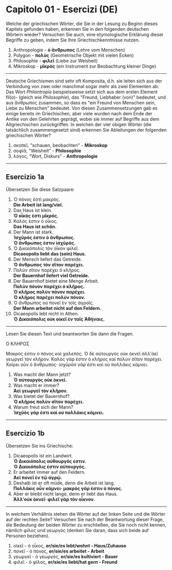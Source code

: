 # Capitolo 01 - Esercizi (DE)

Welche der griechischen Wörter, die Sie in der Lesung zu Beginn dieses Kapitels gefunden haben, erkennen Sie in den folgenden deutschen Wörtern wieder?
Versuchen Sie auch, eine etymologische Erklärung dieser Begriffe zu geben, indem Sie Ihre Griechischkenntnisse nutzen.

1. Anthropologie - **ὁ ἃνθρωπος** (Lehre vom Menschen)
1. Polygon - **πολύς** (Geometrische Objekt mit vielen Ecken)
1. Philosophie - **φιλεῖ** (Liebe zur Weisheit)
1. Mikroskop - **μῑκρός** (ein Instrument zur Beobachtung kleiner Dinge)

---

Deutsche Griechismen sind sehr oft Komposita, d.h. sie leiten sich aus der Verbindung von zwei oder manchmal sogar mehr als zwei Elementen ab: Das Wort _Philantropie_ beispielsweise setzt sich aus dem ersten Element fil(o)- (gleich wie _Philosophie_), das "Freund, Liebhaber (von)" bedeutet, und aus ἄνθρωπος zusammen, so dass es "ein Freund von Menschen sein, Liebe zu Menschen" bedeutet.
Von diesen Zusammensetzungen gab es einige bereits im Griechischen, aber viele wurden nach dem Ende der Antike von den Gelehrten geprägt, wobei sie immer auf Begriffe aus dem Altgriechischen zurückgriffen.
In welchen der vier obigen Wörter (die tatsächlich zusammengesetzt sind) erkennen Sie Ableitungen der folgenden griechischen Wörter?

1. σκοπεῖ, "schauen, beobachten" - **Mikroskop**
1. σοφίᾱ, "Weisheit" - **Philosophie**
1. λόγος, "Wort, Diskurs" - **Anthropologie**

---

## Esercizio 1a

Übersetzen Sie diese Satzpaare:

1. Ὁ πόνος ἐστὶ μακρός.  
   **Die Arbeit ist lang/viel.**
1. Das Haus ist klein.  
   **Ὁ οἶκός ἐστι μῑκρός.**
1. Καλὀς ἐστιν ὁ οἶκος.  
   **Das Haus ist schön.**
1. Der Mann ist stark.  
   **Ἰσχῡρός ἐστιν ὁ ἂνθρωπος.**  
   **Ὁ ἂνθρωπος ἐστιν ἰσχῡρός.**
1. Ὁ Δικαιόπολις τὸν οἶκον φιλεῖ.  
   **Dicaeopolis liebt das (sein) Haus.**
1. Der Mensch liefert das Getreide.  
   **Ὁ ἂνθρωπος τὸν σῖτον παρέχει.**
1. Πολὺν σῖτον παρέχει ὁ κλῆρος.  
   **Der Bauernhof liefert viel Getreide.**
1. Der Bauernhof bietet eine Menge Arbeit.  
   **Πολὺν πόνον παρέχει ὁ κλῆρος.**  
   **Ὁ κλῆρος πολὺν πόνον παρέχει.**  
   **Ὁ κλῆρος παρέχει πολὺν πόνον.**
1. Ὁ ἂνθρωπος οὐ πονεῖ ἐν τοῖς ἀγροῖς.  
   **Der Mann arbeitet nicht auf den Feldern.**
1. Dicaeopolis lebt nicht in Athen.  
   **Ὁ Δικαιόπολις οὐκ οἰκεῖ ἐν ταῖς Ἀθήναις.**

---

Lesen Sie diesen Text und beantworten Sie dann die Fragen.

Ο ΚΛΗΡΟΣ

Μακρός ἐστιν ὁ πόνος καὶ χαλεπός. Ὁ δὲ αὐτουργὸς οὐκ ὀκνεῖ ἀλλ'ἀεὶ γεωργεῖ τὸν κλῆρον. Καλὸς γάρ ἐστιν ὁ κλῆρος καὶ πολύν σῖτον παρέχει. Χαίρει οὖν ὁ ἂνθρωπος· ἰσχῡρὸσ γάρ ἐστι καὶ οὐ πολλάκις κάμνει.

1. Was macht der Mann jetzt?  
   **Ὁ αὐτουργὸς οὐκ ὀκνεῖ.**
1. Was macht er immer?  
   **Ἀεὶ γεωργεῖ τὸν κλῆρον.**
1. Was bietet der Bauernhof?  
   **Ὁ κλῆρος πολὺν σῖτον παρέχει.**
1. Warum freut sich der Mann?  
   **Ἰσχῡὸς γάρ ἐστι καὶ οὐ πολλάκις κάμνει.**

---

## Esercizio 1b

Übersetzen Sie ins Griechische:

1. Dicaeopolis ist ein Landwirt.  
   **Ὁ Δικαιόπολις αὐθουργός ἐστιν.**  
   **Ὁ Δικαιόπολις ἐστιν αὐτουργός.**
1. Er arbeitet immer auf den Feldern.  
   **Ἀεὶ πονεῖ ἐν τῷ ἀγρῷ.**
1. Deshalb ist er oft müde, denn die Arbeit ist lang.  
   **Πολλάκις οὖν κάμνει· μακρὸς γάρ ἐστιν ὁ πόνος.**
1. Aber er bleibt nicht lange, denn er liebt das Haus.  
   **Άλλ'οὐκ ὀκνεῖ· φιλεῖ γὰρ τὸν οἶκνον.**

---

In welchem Verhältnis stehen die Wörter auf der linken Seite und die Wörter auf der rechten Seite?
Versuchen Sie nach der Beantwortung dieser Frage, die Bedeutung der beiden Wörter zu erschließen, die Sie noch nicht kennen, nämlich φίλος und γεωργός (denken Sie daran, dass sich beide auf Personen beziehen).

1. οἰκεῖ - ὁ οἶκος, **er/sie/es lebt/wohnt - Haus/Zuhause**
2. πονεῖ - ὁ πόνος, **er/sie/es arbeitet - Arbeit**
3. γεωργεῖ - ὁ γεωργός, **er/sie/es kultiviert - Bauer**
4. φιλεῖ - ὁ φίλος, **er/sie/es liebt/hat gern - Freund**
